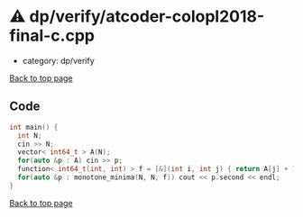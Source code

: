 <!-- mathjax config similar to math.stackexchange -->
<script type="text/javascript" async
  src="https://cdnjs.cloudflare.com/ajax/libs/mathjax/2.7.5/MathJax.js?config=TeX-MML-AM_CHTML">
</script>
<script type="text/x-mathjax-config">
  MathJax.Hub.Config({
    TeX: { equationNumbers: { autoNumber: "AMS" }},
    tex2jax: {
      inlineMath: [ ['$','$'] ],
      processEscapes: true
    },
    "HTML-CSS": { matchFontHeight: false },
    displayAlign: "left",
    displayIndent: "2em"
  });
</script>

<script type="text/javascript" src="https://cdnjs.cloudflare.com/ajax/libs/jquery/3.4.1/jquery.min.js"></script>
<script src="https://cdn.jsdelivr.net/npm/jquery-balloon-js@1.1.2/jquery.balloon.min.js" integrity="sha256-ZEYs9VrgAeNuPvs15E39OsyOJaIkXEEt10fzxJ20+2I=" crossorigin="anonymous"></script>
<script type="text/javascript" src="../../../assets/js/copy-button.js"></script>
<link rel="stylesheet" href="../../../assets/css/copy-button.css" />


# :warning: dp/verify/atcoder-colopl2018-final-c.cpp
* category: dp/verify


[Back to top page](../../../index.html)



## Code
```cpp
int main() {
  int N;
  cin >> N;
  vector< int64_t > A(N);
  for(auto &p : A) cin >> p;
  function< int64_t(int, int) > f = [&](int i, int j) { return A[j] + 1LL * (j - i) * (j - i); };
  for(auto &p : monotone_minima(N, N, f)) cout << p.second << endl;
}


```

[Back to top page](../../../index.html)

